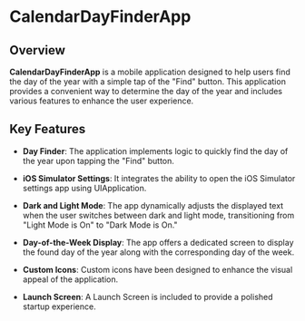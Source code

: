 # CalendarDayFinderApp

## Overview

**CalendarDayFinderApp** is a mobile application designed to help users find the day of the year with a simple tap of the "Find" button. This application provides a convenient way to determine the day of the year and includes various features to enhance the user experience.

## Key Features

- **Day Finder**: The application implements logic to quickly find the day of the year upon tapping the "Find" button.

- **iOS Simulator Settings**: It integrates the ability to open the iOS Simulator settings app using UIApplication.

- **Dark and Light Mode**: The app dynamically adjusts the displayed text when the user switches between dark and light mode, transitioning from "Light Mode is On" to "Dark Mode is On."

- **Day-of-the-Week Display**: The app offers a dedicated screen to display the found day of the year along with the corresponding day of the week.

- **Custom Icons**: Custom icons have been designed to enhance the visual appeal of the application.

- **Launch Screen**: A Launch Screen is included to provide a polished startup experience.

